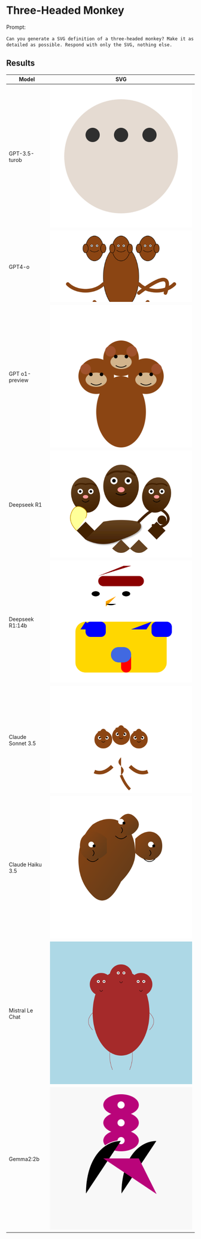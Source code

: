 # Three-Headed Monkey

Prompt:

```
Can you generate a SVG definition of a three-headed monkey? Make it as detailed as possible. Respond with only the SVG, nothing else.
```

## Results

| Model             | SVG                          |
| ----------------- | ---------------------------- |
| GPT-3.5-turob     | ![](./gpt-3.5-turbo.svg)     |
| GPT4-o            | ![](./gpt-4o.svg)            |
| GPT o1-preview    | ![](./gpt-o1-preview.svg)    |
| Deepseek R1       | ![](./deepseek-r1.svg)       |
| Deepseek R1:14b   | ![](./deepseek-r1-14b.svg)   |
| Claude Sonnet 3.5 | ![](./claude-sonnet-3.5.svg) |
| Claude Haiku 3.5  | ![](./claude-haiku-3.5.svg)  |
| Mistral Le Chat   | ![](./mistral-le-chat.svg)   |
| Gemma2:2b         | ![](./gemma2-2b.svg)         |
